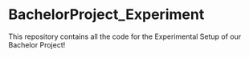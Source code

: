 # BachelorProject_Experiment
This repository contains all the code for the Experimental Setup of our Bachelor Project!
